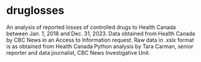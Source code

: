 # druglosses
An analysis of reported losses of controlled drugs to Health Canada between Jan. 1, 2018 and Dec. 31, 2023. Data obtained from Health Canada by CBC News in an Access to Information request. 
Raw data in .xslx format is as obtained from Health Canada
Python analysis by Tara Carman, senior reporter and data journalist, CBC News Investigative Unit.
